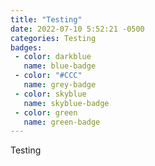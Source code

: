 ```yaml
---
title: "Testing"
date: 2022-07-10 5:52:21 -0500
categories: Testing
badges:
 - color: darkblue
   name: blue-badge
 - color: "#CCC"
   name: grey-badge
 - color: skyblue
   name: skyblue-badge
 - color: green
   name: green-badge
---
```


Testing
